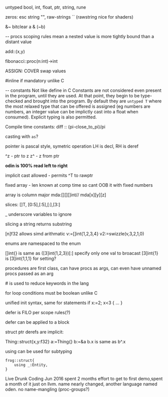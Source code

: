 untyped bool, int, float, ptr, string, rune

zeros: esc string "", raw-strings `` (rawstring nice for shaders)

&~ bitclear a & (~b)

-- procs
scoping rules mean a nested value is more tightly bound than a distant value

add::(x,y)

fibonacci::proc(n:int)->int

ASSIGN: COVER swap values

#inline if mandatory unlike C

-- constants
Not like define in C
Constants are not considered even present in the program, until they are used. At that point, they begin to be type-checked and brought into the program. By default they are `untyped T` where the most relaxed type that can be offered is assigned (eg numbers are numbers, an integer value can be implictly cast into a float when consumed). Explicit typing is also permitted.

Compile time constants:
diff :: (pi-close_to_pi)/pi

casting with `as`?

pointer is pascal style, symetric operation LH is decl, RH is deref

^z - ptr to z
z^ - z from ptr

**odin is 100% read left to right**

implicit cast allowed - permits ^T to rawptr

fixed array - len known at comp time so cant OOB it with fixed numbers

array is column major mda:[][][]int// mda[x][y][z]

slices: []T, [0:5],[:5],[:],[3:]

\_ underscore variables to ignore

slicing a string returns substring

[n]f32 allows simd arithmatic
v:=[]int{1,2,3,4}
v2:=swizzle(v,3,2,1,0)

enums are namespaced to the enum

[]int{} is same as ([3]int{1,2,3})[:]
specify only one val to broacast
[3]int{1} is [3]int{1,1,1}
for setting?

procedures are first class, can have procs as args, can even have unnamed procs passed as an arg

\# is used to reduce keywords in the lang

for loop conditions must be boolean unlike C

unified init syntax, same for statements
if x:=2; x<3 { ... }

defer is FILO per scope rules(?)

defer can be applied to a block

struct ptr derefs are implicit:

Thing::struct{x,y:f32}
a:=Thing{}
b:=&a
b.x is same as b^.x

using can be used for subtyping

```odin
frog::struct{
    using _:Entity,
}
```

Live Drunk Coding Jun 2016
spent 2 months effort to get to first demo,spent a month of it just on llvm. name nearly changed, another language named oden.
no name-mangling (proc-groups?)
